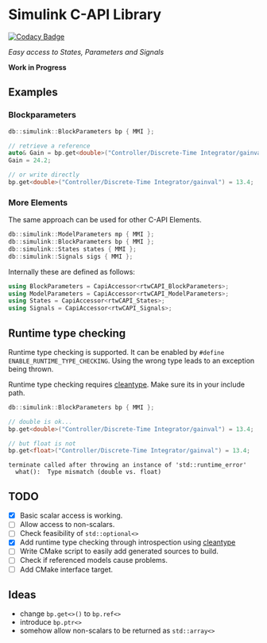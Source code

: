 # Simulink C-API Library

[![Codacy Badge](https://api.codacy.com/project/badge/Grade/e42b17ddc7ea4b86a2d1e9a4af8bcc77)](https://app.codacy.com/gh/danishbelal/simulink-capi?utm_source=github.com&utm_medium=referral&utm_content=danishbelal/simulink-capi&utm_campaign=Badge_Grade)

<i> Easy access to States, Parameters and Signals</i>

<b> Work in Progress</b>

## Examples
### Blockparameters
```C++
db::simulink::BlockParameters bp { MMI };

// retrieve a reference
auto& Gain = bp.get<double>("Controller/Discrete-Time Integrator/gainval");
Gain = 24.2;

// or write directly
bp.get<double>("Controller/Discrete-Time Integrator/gainval") = 13.4;
```

### More Elements
The same approach can be used for other C-API Elements.
```C++
db::simulink::ModelParameters mp { MMI };
db::simulink::BlockParameters bp { MMI };
db::simulink::States states { MMI };
db::simulink::Signals sigs { MMI };
```

Internally these are defined as follows:
```C++
using BlockParameters = CapiAccessor<rtwCAPI_BlockParameters>;
using ModelParameters = CapiAccessor<rtwCAPI_ModelParameters>;
using States = CapiAccessor<rtwCAPI_States>;
using Signals = CapiAccessor<rtwCAPI_Signals>;
```

## Runtime type checking
Runtime type checking is supported. It can be enabled by `#define ENABLE_RUNTIME_TYPE_CHECKING`.
Using the wrong type leads to an exception being thrown.

Runtime type checking requires [cleantype](https://github.com/pthom/cleantype).
Make sure its in your include path.
```C++
db::simulink::BlockParameters bp { MMI };

// double is ok...
bp.get<double>("Controller/Discrete-Time Integrator/gainval") = 13.4;

// but float is not
bp.get<float>("Controller/Discrete-Time Integrator/gainval") = 13.4;
```
```console
terminate called after throwing an instance of 'std::runtime_error'
  what():  Type mismatch (double vs. float)
```

## TODO
- [x] Basic scalar access is working.
- [ ] Allow access to non-scalars.
- [ ] Check feasibility of `std::optional<>`
- [x] Add runtime type checking through introspection using [cleantype](https://github.com/pthom/cleantype)
- [ ] Write CMake script to easily add generated sources to build.
- [ ] Check if referenced models cause problems.
- [ ] Add CMake interface target.

## Ideas
- change `bp.get<>()` to `bp.ref<>`
- introduce `bp.ptr<>`
- somehow allow non-scalars to be returned as `std::array<>`
